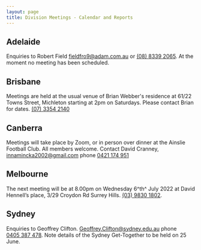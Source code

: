 ```yaml
---
layout: page
title: Division Meetings - Calendar and Reports
---
```

## Adelaide

Enquiries to Robert Field <fieldfro9@adam.com.au> or [(08)&nbsp;8339&nbsp;2065](tel:+61883392065).
At the moment no meeting has been scheduled.

## Brisbane

Meetings are held at the usual venue of Brian Webber's residence at 61/22 Towns Street, Michleton starting at 2pm on Saturdays. Please contact Brian for dates.
[(07)&nbsp;3354&nbsp;2140](tel:+61733542140)

## Canberra

Meetings will take place by Zoom, or in person over dinner
at the Ainslie Football Club.
All members welcome.
Contact David Cranney, <innamincka2002@gmail.com> phone [0421&nbsp;174&nbsp;951](tel:+61421174951)

## Melbourne

The next meeting will be at
8.00pm on Wednesday
6^th^ July 2022
at David Hennell’s place, 3/29 Croydon Rd Surrey Hills. [(03)&nbsp;9830&nbsp;1802](tel:+61398301802).

## Sydney

Enquiries to Geoffrey Clifton.
<Geoffrey.Clifton@sydney.edu.au> phone [0405&nbsp;387&nbsp;478](tel:+61405387478).
Note details of the Sydney Get-Together to be held on 25 June.
